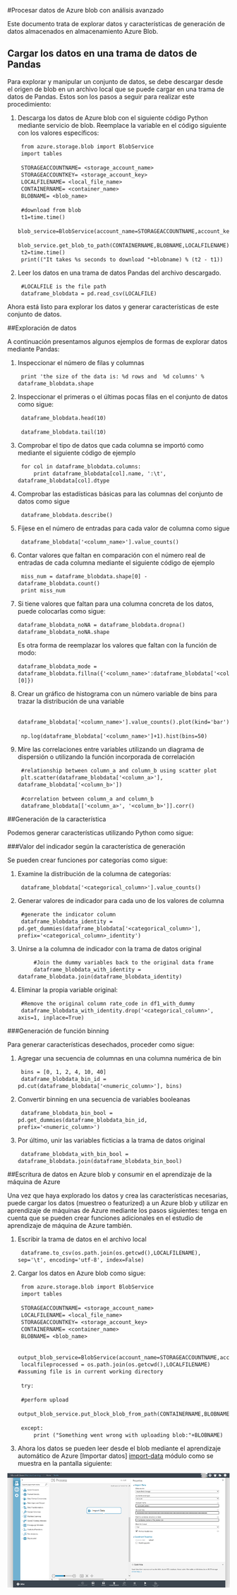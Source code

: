 <properties 
    pageTitle="Procesar datos de Azure blob con análisis avanzado | Microsoft Azure" 
    description="Datos de proceso de almacenamiento Azure Blob." 
    services="machine-learning,storage" 
    documentationCenter="" 
    authors="bradsev" 
    manager="jhubbard" 
    editor="cgronlun" />

<tags 
    ms.service="machine-learning" 
    ms.workload="data-services" 
    ms.tgt_pltfrm="na" 
    ms.devlang="na" 
    ms.topic="article" 
    ms.date="09/19/2016"
    ms.author="fashah;garye;bradsev" /> 

#<a name="heading"></a>Procesar datos de Azure blob con análisis avanzado

Este documento trata de explorar datos y características de generación de datos almacenados en almacenamiento Azure Blob. 

## <a name="load-the-data-into-a-pandas-data-frame"></a>Cargar los datos en una trama de datos de Pandas
Para explorar y manipular un conjunto de datos, se debe descargar desde el origen de blob en un archivo local que se puede cargar en una trama de datos de Pandas. Estos son los pasos a seguir para realizar este procedimiento:

1. Descarga los datos de Azure blob con el siguiente código Python mediante servicio de blob. Reemplace la variable en el código siguiente con los valores específicos: 

        from azure.storage.blob import BlobService
        import tables
        
        STORAGEACCOUNTNAME= <storage_account_name>
        STORAGEACCOUNTKEY= <storage_account_key>
        LOCALFILENAME= <local_file_name>        
        CONTAINERNAME= <container_name>
        BLOBNAME= <blob_name>

        #download from blob
        t1=time.time()
        blob_service=BlobService(account_name=STORAGEACCOUNTNAME,account_key=STORAGEACCOUNTKEY)
        blob_service.get_blob_to_path(CONTAINERNAME,BLOBNAME,LOCALFILENAME)
        t2=time.time()
        print(("It takes %s seconds to download "+blobname) % (t2 - t1))


2. Leer los datos en una trama de datos Pandas del archivo descargado.

        #LOCALFILE is the file path 
        dataframe_blobdata = pd.read_csv(LOCALFILE)

Ahora está listo para explorar los datos y generar características de este conjunto de datos.


##<a name="blob-dataexploration"></a>Exploración de datos

A continuación presentamos algunos ejemplos de formas de explorar datos mediante Pandas:

1. Inspeccionar el número de filas y columnas 

        print 'the size of the data is: %d rows and  %d columns' % dataframe_blobdata.shape

2. Inspeccionar el primeras o el últimas pocas filas en el conjunto de datos como sigue:

        dataframe_blobdata.head(10)
        
        dataframe_blobdata.tail(10)

3. Comprobar el tipo de datos que cada columna se importó como mediante el siguiente código de ejemplo
    
        for col in dataframe_blobdata.columns:
            print dataframe_blobdata[col].name, ':\t', dataframe_blobdata[col].dtype

4. Comprobar las estadísticas básicas para las columnas del conjunto de datos como sigue
 
        dataframe_blobdata.describe()
    
5. Fíjese en el número de entradas para cada valor de columna como sigue

        dataframe_blobdata['<column_name>'].value_counts()

6. Contar valores que faltan en comparación con el número real de entradas de cada columna mediante el siguiente código de ejemplo

        miss_num = dataframe_blobdata.shape[0] - dataframe_blobdata.count()
        print miss_num
     
7.  Si tiene valores que faltan para una columna concreta de los datos, puede colocarlas como sigue:

        dataframe_blobdata_noNA = dataframe_blobdata.dropna()
        dataframe_blobdata_noNA.shape

    Es otra forma de reemplazar los valores que faltan con la función de modo:
    
        dataframe_blobdata_mode = dataframe_blobdata.fillna({'<column_name>':dataframe_blobdata['<column_name>'].mode()[0]})        

8. Crear un gráfico de histograma con un número variable de bins para trazar la distribución de una variable 
    
        dataframe_blobdata['<column_name>'].value_counts().plot(kind='bar')
        
        np.log(dataframe_blobdata['<column_name>']+1).hist(bins=50)
    
9. Mire las correlaciones entre variables utilizando un diagrama de dispersión o utilizando la función incorporada de correlación

        #relationship between column_a and column_b using scatter plot
        plt.scatter(dataframe_blobdata['<column_a>'], dataframe_blobdata['<column_b>'])
        
        #correlation between column_a and column_b
        dataframe_blobdata[['<column_a>', '<column_b>']].corr()
    
    
##<a name="blob-featuregen"></a>Generación de la característica
    
Podemos generar características utilizando Python como sigue:

###<a name="blob-countfeature"></a>Valor del indicador según la característica de generación

Se pueden crear funciones por categorías como sigue:

1. Examine la distribución de la columna de categorías:
    
        dataframe_blobdata['<categorical_column>'].value_counts()

2. Generar valores de indicador para cada uno de los valores de columna

        #generate the indicator column
        dataframe_blobdata_identity = pd.get_dummies(dataframe_blobdata['<categorical_column>'], prefix='<categorical_column>_identity')

3. Unirse a la columna de indicador con la trama de datos original 
 
            #Join the dummy variables back to the original data frame
            dataframe_blobdata_with_identity = dataframe_blobdata.join(dataframe_blobdata_identity)

4. Eliminar la propia variable original:

        #Remove the original column rate_code in df1_with_dummy
        dataframe_blobdata_with_identity.drop('<categorical_column>', axis=1, inplace=True)
    
###<a name="blob-binningfeature"></a>Generación de función binning

Para generar características desechados, proceder como sigue:

1. Agregar una secuencia de columnas en una columna numérica de bin
 
        bins = [0, 1, 2, 4, 10, 40]
        dataframe_blobdata_bin_id = pd.cut(dataframe_blobdata['<numeric_column>'], bins)
        
2. Convertir binning en una secuencia de variables booleanas

        dataframe_blobdata_bin_bool = pd.get_dummies(dataframe_blobdata_bin_id, prefix='<numeric_column>')
    
3. Por último, unir las variables ficticias a la trama de datos original

        dataframe_blobdata_with_bin_bool = dataframe_blobdata.join(dataframe_blobdata_bin_bool) 


##<a name="sql-featuregen"></a>Escritura de datos en Azure blob y consumir en el aprendizaje de la máquina de Azure

Una vez que haya explorado los datos y crea las características necesarias, puede cargar los datos (muestreo o featurized) a un Azure blob y utilizar en aprendizaje de máquinas de Azure mediante los pasos siguientes: tenga en cuenta que se pueden crear funciones adicionales en el estudio de aprendizaje de máquina de Azure también. 
1. Escribir la trama de datos en el archivo local

        dataframe.to_csv(os.path.join(os.getcwd(),LOCALFILENAME), sep='\t', encoding='utf-8', index=False)

2. Cargar los datos en Azure blob como sigue:

        from azure.storage.blob import BlobService
        import tables

        STORAGEACCOUNTNAME= <storage_account_name>
        LOCALFILENAME= <local_file_name>
        STORAGEACCOUNTKEY= <storage_account_key>
        CONTAINERNAME= <container_name>
        BLOBNAME= <blob_name>

        output_blob_service=BlobService(account_name=STORAGEACCOUNTNAME,account_key=STORAGEACCOUNTKEY)    
        localfileprocessed = os.path.join(os.getcwd(),LOCALFILENAME) #assuming file is in current working directory
        
        try:
       
        #perform upload
        output_blob_service.put_block_blob_from_path(CONTAINERNAME,BLOBNAME,localfileprocessed)
        
        except:         
            print ("Something went wrong with uploading blob:"+BLOBNAME)

3. Ahora los datos se pueden leer desde el blob mediante el aprendizaje automático de Azure [Importar datos] [ import-data] módulo como se muestra en la pantalla siguiente:
 
![blob de lector][1]

[1]: ./media/machine-learning-data-science-process-data-blob/reader_blob.png


<!-- Module References -->
[import-data]: https://msdn.microsoft.com/library/azure/4e1b0fe6-aded-4b3f-a36f-39b8862b9004/
 
